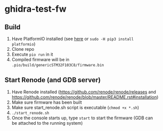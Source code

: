 # ghidra-test-fw

## Build

1. Have PlatformIO installed (see [here](https://docs.platformio.org/en/latest/core/installation.html#installation-methods) or `sudo -H pip3 install platformio`)
2. Clone repo
3. Execute `pio run` in it 
4. Compiled firmware will be in `.pio/build/genericSTM32F103C8/firmware.bin`

## Start Renode (and GDB server)

1. Have Renode installed (https://github.com/renode/renode/releases and https://github.com/renode/renode/blob/master/README.rst#installation)
2. Make sure firmware has been built 
3. Make sure start_renode.sh script is executable (`chmod +x *.sh`)
4. `./start_renode.sh`
5. Once the console starts up, type `start` to start the firmware (GDB can be attached to the running system)